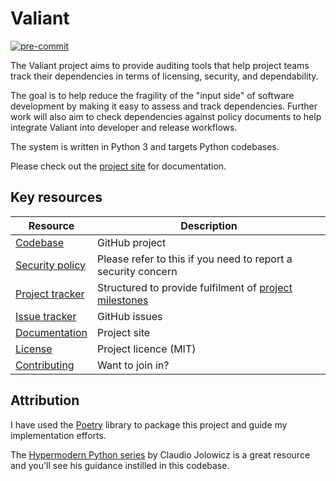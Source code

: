 # Valiant
[![pre-commit](https://img.shields.io/badge/pre--commit-enabled-brightgreen?logo=pre-commit&logoColor=white)](https://github.com/pre-commit/pre-commit)

The Valiant project aims to provide auditing tools that help project teams
track their dependencies in terms of licensing, security, and dependability.

The goal is to help reduce the fragility of the "input side" of software development
by making it easy to assess and track dependencies. Further work will also aim to
check dependencies against policy documents to help integrate Valiant into developer
and release workflows.

The system is written in Python 3 and targets Python codebases.

Please check out the [project site](http://pomes.github.io/valiant)
for documentation.

## Key resources

| Resource | Description |
| -------- | ----------- |
| [Codebase](https://github.com/pomes/valiant) | GitHub project |
| [Security policy](https://github.com/pomes/valiant/blob/master/SECURITY.md) | Please refer to this if you need to report a security concern |
| [Project tracker](https://github.com/pomes/valiant/projects/1) | Structured to provide fulfilment of [project milestones](https://github.com/pomes/valiant/milestones) |
| [Issue tracker](https://github.com/pomes/valiant/issues) | GitHub issues |
| [Documentation](http://pomes.github.io/valiant) | Project site |
| [License](https://github.com/pomes/valiant/blob/master/LICENSE) | Project licence (MIT) |
| [Contributing](https://github.com/pomes/valiant/blob/master/CONTRIBUTING.md) | Want to join in? |

## Attribution

I have used the [Poetry](https://github.com/python-poetry/poetry) library to package
this project and guide my implementation efforts.

The [Hypermodern Python series](https://cjolowicz.github.io/posts/hypermodern-python-01-setup/) by
Claudio Jolowicz is a great resource and you'll see his guidance instilled in this codebase.
